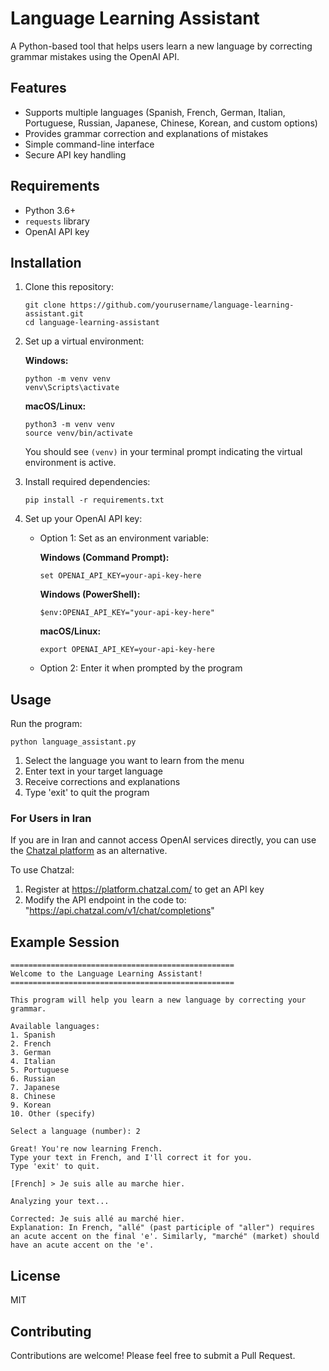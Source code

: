 # Language Learning Assistant

A Python-based tool that helps users learn a new language by correcting grammar mistakes using the OpenAI API.

## Features

- Supports multiple languages (Spanish, French, German, Italian, Portuguese, Russian, Japanese, Chinese, Korean, and custom options)
- Provides grammar correction and explanations of mistakes
- Simple command-line interface
- Secure API key handling

## Requirements

- Python 3.6+
- `requests` library
- OpenAI API key

## Installation

1. Clone this repository:
   ```
   git clone https://github.com/yourusername/language-learning-assistant.git
   cd language-learning-assistant
   ```

2. Set up a virtual environment:
   
   **Windows:**
   ```
   python -m venv venv
   venv\Scripts\activate
   ```
   
   **macOS/Linux:**
   ```
   python3 -m venv venv
   source venv/bin/activate
   ```
   
   You should see `(venv)` in your terminal prompt indicating the virtual environment is active.

3. Install required dependencies:
   ```
   pip install -r requirements.txt
   ```

4. Set up your OpenAI API key:
   - Option 1: Set as an environment variable:
     
     **Windows (Command Prompt):**
     ```
     set OPENAI_API_KEY=your-api-key-here
     ```
     
     **Windows (PowerShell):**
     ```
     $env:OPENAI_API_KEY="your-api-key-here"
     ```
     
     **macOS/Linux:**
     ```
     export OPENAI_API_KEY=your-api-key-here
     ```
   
   - Option 2: Enter it when prompted by the program

## Usage

Run the program:
```
python language_assistant.py
```

1. Select the language you want to learn from the menu
2. Enter text in your target language
3. Receive corrections and explanations
4. Type 'exit' to quit the program

### For Users in Iran

If you are in Iran and cannot access OpenAI services directly, you can use the [Chatzal platform](https://platform.chatzal.com/) as an alternative. 

To use Chatzal:
1. Register at https://platform.chatzal.com/ to get an API key
2. Modify the API endpoint in the code to: "https://api.chatzal.com/v1/chat/completions"

## Example Session

```
==================================================
Welcome to the Language Learning Assistant!
==================================================

This program will help you learn a new language by correcting your grammar.

Available languages:
1. Spanish
2. French
3. German
4. Italian
5. Portuguese
6. Russian
7. Japanese
8. Chinese
9. Korean
10. Other (specify)

Select a language (number): 2

Great! You're now learning French.
Type your text in French, and I'll correct it for you.
Type 'exit' to quit.

[French] > Je suis alle au marche hier.

Analyzing your text...

Corrected: Je suis allé au marché hier.
Explanation: In French, "allé" (past participle of "aller") requires an acute accent on the final 'e'. Similarly, "marché" (market) should have an acute accent on the 'e'.
```

## License

MIT

## Contributing

Contributions are welcome! Please feel free to submit a Pull Request.
